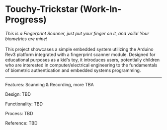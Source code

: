# Touchy-Trickstar (Work-In-Progress)
*This is a Fingerprint Scanner, just put your finger on it, and voilà! Your biometrics are mine!* <br><br>
This project showcases a simple embedded system utilizing the Arduino Rev3 platform integrated with a fingerprint scanner module. Designed for educational purposes as a kid's toy, it introduces users, potentially children who are interested in computer/electrical engineering to the fundamentals of biometric authentication and embedded systems programming.

***************************************************************************************************

Features: Scanning & Recording, more TBA

Design: TBD

Functionality: TBD

Process: TBD

Reference: TBD
